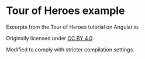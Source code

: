# Tour of Heroes example

Excerpts from the Tour of Heroes tutorial on Angular.io.

Originally licensed under
[CC BY 4.0](https://creativecommons.org/licenses/by/4.0/).

Modified to comply with stricter compilation settings.

